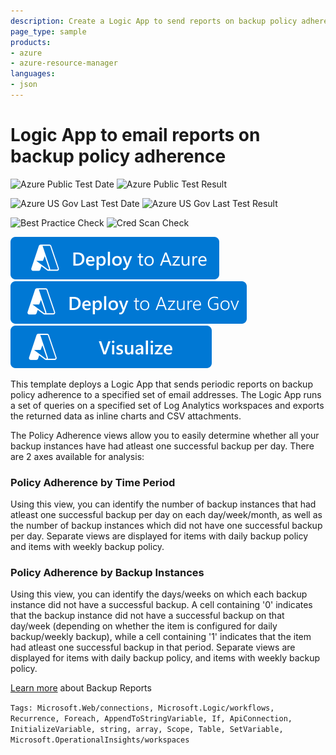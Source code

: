 ```yaml
---
description: Create a Logic App to send reports on backup policy adherence of your backup instances via email
page_type: sample
products:
- azure
- azure-resource-manager
languages:
- json
---
```

# Logic App to email reports on backup policy adherence

![Azure Public Test Date](https://azurequickstartsservice.blob.core.windows.net/badges/demos/backup-policyadherence-report/PublicLastTestDate.svg)
![Azure Public Test Result](https://azurequickstartsservice.blob.core.windows.net/badges/demos/backup-policyadherence-report/PublicDeployment.svg)

![Azure US Gov Last Test Date](https://azurequickstartsservice.blob.core.windows.net/badges/demos/backup-policyadherence-report/FairfaxLastTestDate.svg)
![Azure US Gov Last Test Result](https://azurequickstartsservice.blob.core.windows.net/badges/demos/backup-policyadherence-report/FairfaxDeployment.svg)

![Best Practice Check](https://azurequickstartsservice.blob.core.windows.net/badges/demos/backup-policyadherence-report/BestPracticeResult.svg)
![Cred Scan Check](https://azurequickstartsservice.blob.core.windows.net/badges/demos/backup-policyadherence-report/CredScanResult.svg)

[![Deploy To Azure](https://raw.githubusercontent.com/Azure/azure-quickstart-templates/master/1-CONTRIBUTION-GUIDE/images/deploytoazure.svg?sanitize=true)](https://portal.azure.com/#create/Microsoft.Template/uri/https%3A%2F%2Fraw.githubusercontent.com%2FAzure%2Fazure-quickstart-templates%2Fmaster%2Fdemos%2Fbackup-policyadherence-report%2Fazuredeploy.json)
[![Deploy To Azure US Gov](https://raw.githubusercontent.com/Azure/azure-quickstart-templates/master/1-CONTRIBUTION-GUIDE/images/deploytoazuregov.svg?sanitize=true)](https://portal.azure.us/#create/Microsoft.Template/uri/https%3A%2F%2Fraw.githubusercontent.com%2FAzure%2Fazure-quickstart-templates%2Fmaster%2Fdemos%2Fbackup-policyadherence-report%2Fazuredeploy.json)
[![Visualize](https://raw.githubusercontent.com/Azure/azure-quickstart-templates/master/1-CONTRIBUTION-GUIDE/images/visualizebutton.svg?sanitize=true)](http://armviz.io/#/?load=https%3A%2F%2Fraw.githubusercontent.com%2FAzure%2Fazure-quickstart-templates%2Fmaster%2Fdemos%2Fbackup-policyadherence-report%2Fazuredeploy.json)

This template deploys a Logic App that sends periodic reports on backup policy adherence to a specified set of email addresses. The Logic App runs a set of queries on a specified set of Log Analytics workspaces and exports the returned data as inline charts and CSV attachments.

The Policy Adherence views allow you to easily determine whether all your backup instances have had atleast one successful backup per day. There are 2 axes available for analysis:

### Policy Adherence by Time Period
Using this view, you can identify the number of backup instances that had atleast one successful backup per day on each day/week/month, as well as the number of backup instances which did not have one successful backup per day. Separate views are displayed for items with daily backup policy and items with weekly backup policy.

### Policy Adherence by Backup Instances
Using this view, you can identify the days/weeks on which each backup instance did not have a successful backup. A cell containing '0' indicates that the backup instance did not have a successful backup on that day/week (depending on whether the item is configured for daily backup/weekly backup), while a cell containing '1' indicates that the item had atleast one successful backup in that period. Separate views are displayed for items with daily backup policy, and items with weekly backup policy.

[Learn more](https://aka.ms/AzureBackupReportDoc) about Backup Reports

`Tags: Microsoft.Web/connections, Microsoft.Logic/workflows, Recurrence, Foreach, AppendToStringVariable, If, ApiConnection, InitializeVariable, string, array, Scope, Table, SetVariable, Microsoft.OperationalInsights/workspaces`
